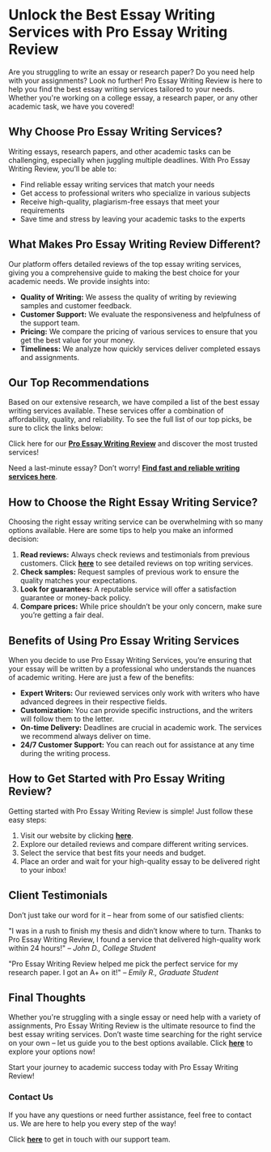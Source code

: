 # Unlock the Best Essay Writing Services with Pro Essay Writing Review

Are you struggling to write an essay or research paper? Do you need help with your assignments? Look no further! Pro Essay Writing Review is here to help you find the best essay writing services tailored to your needs. Whether you're working on a college essay, a research paper, or any other academic task, we have you covered!

## Why Choose Pro Essay Writing Services?

Writing essays, research papers, and other academic tasks can be challenging, especially when juggling multiple deadlines. With Pro Essay Writing Review, you’ll be able to:

- Find reliable essay writing services that match your needs
- Get access to professional writers who specialize in various subjects
- Receive high-quality, plagiarism-free essays that meet your requirements
- Save time and stress by leaving your academic tasks to the experts

## What Makes Pro Essay Writing Review Different?

Our platform offers detailed reviews of the top essay writing services, giving you a comprehensive guide to making the best choice for your academic needs. We provide insights into:

- **Quality of Writing:** We assess the quality of writing by reviewing samples and customer feedback.
- **Customer Support:** We evaluate the responsiveness and helpfulness of the support team.
- **Pricing:** We compare the pricing of various services to ensure that you get the best value for your money.
- **Timeliness:** We analyze how quickly services deliver completed essays and assignments.

## Our Top Recommendations

Based on our extensive research, we have compiled a list of the best essay writing services available. These services offer a combination of affordability, quality, and reliability. To see the full list of our top picks, be sure to click the links below:

Click here for our [**Pro Essay Writing Review**](https://tinyurl.com/topessay?keyword=pro+essay+writing+review) and discover the most trusted services!

Need a last-minute essay? Don’t worry! [**Find fast and reliable writing services here**](https://tinyurl.com/topessay?keyword=pro+essay+writing+review).

## How to Choose the Right Essay Writing Service?

Choosing the right essay writing service can be overwhelming with so many options available. Here are some tips to help you make an informed decision:

1. **Read reviews:** Always check reviews and testimonials from previous customers. Click [**here**](https://tinyurl.com/topessay?keyword=pro+essay+writing+review) to see detailed reviews on top writing services.
2. **Check samples:** Request samples of previous work to ensure the quality matches your expectations.
3. **Look for guarantees:** A reputable service will offer a satisfaction guarantee or money-back policy.
4. **Compare prices:** While price shouldn’t be your only concern, make sure you’re getting a fair deal.

## Benefits of Using Pro Essay Writing Services

When you decide to use Pro Essay Writing Services, you’re ensuring that your essay will be written by a professional who understands the nuances of academic writing. Here are just a few of the benefits:

- **Expert Writers:** Our reviewed services only work with writers who have advanced degrees in their respective fields.
- **Customization:** You can provide specific instructions, and the writers will follow them to the letter.
- **On-time Delivery:** Deadlines are crucial in academic work. The services we recommend always deliver on time.
- **24/7 Customer Support:** You can reach out for assistance at any time during the writing process.

## How to Get Started with Pro Essay Writing Review?

Getting started with Pro Essay Writing Review is simple! Just follow these easy steps:

1. Visit our website by clicking [**here**](https://tinyurl.com/topessay?keyword=pro+essay+writing+review).
2. Explore our detailed reviews and compare different writing services.
3. Select the service that best fits your needs and budget.
4. Place an order and wait for your high-quality essay to be delivered right to your inbox!

## Client Testimonials

Don’t just take our word for it – hear from some of our satisfied clients:

"I was in a rush to finish my thesis and didn’t know where to turn. Thanks to Pro Essay Writing Review, I found a service that delivered high-quality work within 24 hours!" – _John D., College Student_

"Pro Essay Writing Review helped me pick the perfect service for my research paper. I got an A+ on it!" – _Emily R., Graduate Student_

## Final Thoughts

Whether you're struggling with a single essay or need help with a variety of assignments, Pro Essay Writing Review is the ultimate resource to find the best essay writing services. Don’t waste time searching for the right service on your own – let us guide you to the best options available. Click [**here**](https://tinyurl.com/topessay?keyword=pro+essay+writing+review) to explore your options now!

Start your journey to academic success today with Pro Essay Writing Review!

### Contact Us

If you have any questions or need further assistance, feel free to contact us. We are here to help you every step of the way!

Click [**here**](https://tinyurl.com/topessay?keyword=pro+essay+writing+review) to get in touch with our support team.
